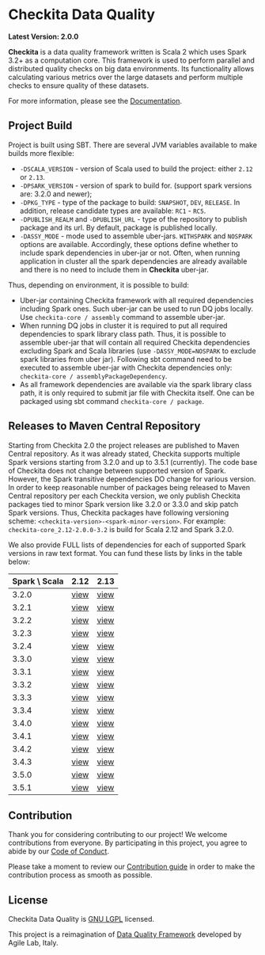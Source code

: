 # Checkita Data Quality

**Latest Version: 2.0.0**

**Checkita** is a data quality framework written is Scala 2 which uses Spark 3.2+ as a computation core.
This framework is used to perform parallel and distributed quality checks on big data environments.
Its functionality allows calculating various metrics over the large datasets and perform multiple checks to ensure quality of these datasets.

For more information, please see the [Documentation](https://docs.checkita.org/).

## Project Build

Project is built using SBT. There are several JVM variables available to make builds more flexible:

* `-DSCALA_VERSION` - version of Scala used to build the project: either `2.12` or `2.13`.
* `-DPSARK_VERSION` - version of spark to build for. (support spark versions are: 3.2.0 and newer);
* `-DPKG_TYPE` - type of the package to build: `SNAPSHOT`, `DEV`, `RELEASE`.
  In addition, release candidate types are available: `RC1` - `RC5`.
* `-DPUBLISH_REALM` and `-DPUBLISH_URL` - type of the repository to publish package and its url.
  By default, package is published locally.
* `-DASSY_MODE` - mode used to assemble uber-jars. `WITHSPARK` and `NOSPARK` options are available.
  Accordingly, these options define whether to include spark dependencies in uber-jar or not.
  Often, when running application in cluster all the spark dependencies are already available and there
  is no need to include them in **Checkita** uber-jar.

Thus, depending on environment, it is possible to build:

* Uber-jar containing Checkita framework with all required dependencies including Spark ones.
  Such uber-jar can be used to run DQ jobs locally. Use `checkita-core / assembly` command to assemble uber-jar.
* When running DQ jobs in cluster it is required to put all required dependencies to spark library class path.
  Thus, it is possible to assemble uber-jar that will contain all required Checkita dependencies excluding 
  Spark and Scala libraries (use `-DASSY_MODE=NOSPARK` to exclude spark libraries from uber jar). Following sbt command
  need to be executed to assemble uber-jar with Checkita dependencies only: `checkita-core / assemblyPackageDependency`.
* As all framework dependencies are available via the spark library class path, it is only required to submit jar file
  with Checkita itself. One can be packaged using sbt command `checkita-core / package`.

## Releases to Maven Central Repository

Starting from Checkita 2.0 the project releases are published to Maven Central repository. As it was already stated,
Checkita supports multiple Spark versions starting from 3.2.0 and up to 3.5.1 (currently). The code base of Checkita
does not change between supported version of Spark. However, the Spark transitive dependencies DO change for
various version. In order to keep reasonable number of packages being released to Maven Central repository 
per each Checkita version, we only publish Checkita packages tied to minor Spark version like 3.2.0 or 3.3.0 
and skip patch Spark versions. Thus, Checkita packages have following versioning scheme: 
`<checkita-version>-<spark-minor-version>`. For example: `checkita-core_2.12-2.0.0-3.2` is build for Scala 2.12
and Spark 3.2.0.

We also provide FULL lists of dependencies for each of supported Spark versions in raw text format.
You can fund these lists by links in the table below:

| Spark \ Scala | 2.12                                                               | 2.13                                                               |
|---------------|--------------------------------------------------------------------|--------------------------------------------------------------------|
| 3.2.0         | [view](docs/dependencies/checita-core-dependencies-2.12-3.2.0.txt) | [view](docs/dependencies/checita-core-dependencies-2.13-3.2.0.txt) |
| 3.2.1         | [view](docs/dependencies/checita-core-dependencies-2.12-3.2.1.txt) | [view](docs/dependencies/checita-core-dependencies-2.13-3.2.1.txt) |
| 3.2.2         | [view](docs/dependencies/checita-core-dependencies-2.12-3.2.2.txt) | [view](docs/dependencies/checita-core-dependencies-2.13-3.2.2.txt) |
| 3.2.3         | [view](docs/dependencies/checita-core-dependencies-2.12-3.2.3.txt) | [view](docs/dependencies/checita-core-dependencies-2.13-3.2.3.txt) |
| 3.2.4         | [view](docs/dependencies/checita-core-dependencies-2.12-3.2.4.txt) | [view](docs/dependencies/checita-core-dependencies-2.13-3.2.4.txt) |
| 3.3.0         | [view](docs/dependencies/checita-core-dependencies-2.12-3.3.0.txt) | [view](docs/dependencies/checita-core-dependencies-2.13-3.3.0.txt) |
| 3.3.1         | [view](docs/dependencies/checita-core-dependencies-2.12-3.3.1.txt) | [view](docs/dependencies/checita-core-dependencies-2.13-3.3.1.txt) |
| 3.3.2         | [view](docs/dependencies/checita-core-dependencies-2.12-3.3.2.txt) | [view](docs/dependencies/checita-core-dependencies-2.13-3.3.2.txt) |
| 3.3.3         | [view](docs/dependencies/checita-core-dependencies-2.12-3.3.3.txt) | [view](docs/dependencies/checita-core-dependencies-2.13-3.3.3.txt) |
| 3.3.4         | [view](docs/dependencies/checita-core-dependencies-2.12-3.3.4.txt) | [view](docs/dependencies/checita-core-dependencies-2.13-3.3.4.txt) |
| 3.4.0         | [view](docs/dependencies/checita-core-dependencies-2.12-3.4.0.txt) | [view](docs/dependencies/checita-core-dependencies-2.13-3.4.0.txt) |
| 3.4.1         | [view](docs/dependencies/checita-core-dependencies-2.12-3.4.1.txt) | [view](docs/dependencies/checita-core-dependencies-2.13-3.4.1.txt) |
| 3.4.2         | [view](docs/dependencies/checita-core-dependencies-2.12-3.4.2.txt) | [view](docs/dependencies/checita-core-dependencies-2.13-3.4.2.txt) |
| 3.4.3         | [view](docs/dependencies/checita-core-dependencies-2.12-3.4.3.txt) | [view](docs/dependencies/checita-core-dependencies-2.13-3.4.3.txt) |
| 3.5.0         | [view](docs/dependencies/checita-core-dependencies-2.12-3.5.0.txt) | [view](docs/dependencies/checita-core-dependencies-2.13-3.5.0.txt) |
| 3.5.1         | [view](docs/dependencies/checita-core-dependencies-2.12-3.5.1.txt) | [view](docs/dependencies/checita-core-dependencies-2.13-3.5.1.txt) |

## Contribution

Thank you for considering contributing to our project! We welcome contributions from everyone. By participating in 
this project, you agree to abide by our [Code of Conduct](docs/contribution/code-of-conduct.md).

Please take a moment to review our [Contribution guide](docs/contribution/contribution.md) in order to make the
contribution process as smooth as possible.

## License

Checkita Data Quality is [GNU LGPL](LICENSE.txt) licensed.

This project is a reimagination of [Data Quality Framework](https://github.com/agile-lab-dev/DataQuality) developed by Agile Lab, Italy.